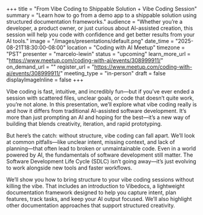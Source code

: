 +++
title = "From Vibe Coding to Shippable Solution + Vibe Coding Session"
summary = "Learn how to go from a demo app to a shippable solution using structured documentation frameworks."
audience = "Whether you’re a developer, a product owner, or just curious about AI-assisted creation, this session will help you code with confidence and get better results from your AI tools."
image = "/images/presentations/default.png"
date_time = "2025-08-21T18:30:00-08:00"
location = "Coding with AI Meetup"
timezone = "PST"
presenter = "marcelo-lewin"
status = "upcoming"
learn_more_url = "https://www.meetup.com/coding-with-ai/events/308999911/"
on_demand_url = ""
register_url = "https://www.meetup.com/coding-with-ai/events/308999911/"
meeting_type = "in-person"
draft = false
displayImageInline = false
+++

Vibe coding is fast, intuitive, and incredibly fun—but if you’ve ever ended a session with scattered files, unclear goals, or code that doesn’t quite work, you’re not alone. In this presentation, we’ll explore what vibe coding really is and how it differs from traditional AI-assisted software development. It’s more than just prompting an AI and hoping for the best—it’s a new way of building that blends creativity, iteration, and rapid prototyping.

But here’s the catch: without structure, vibe coding can fall apart. We’ll look at common pitfalls—like unclear intent, missing context, and lack of planning—that often lead to broken or unmaintainable code. Even in a world powered by AI, the fundamentals of software development still matter. The Software Development Life Cycle (SDLC) isn’t going away—it’s just evolving to work alongside new tools and faster workflows.

We’ll show you how to bring structure to your vibe coding sessions without killing the vibe. That includes an introduction to Vibedocs, a lightweight documentation framework designed to help you capture intent, plan features, track tasks, and keep your AI output focused. We’ll also highlight other documentation approaches that support structured creativity.